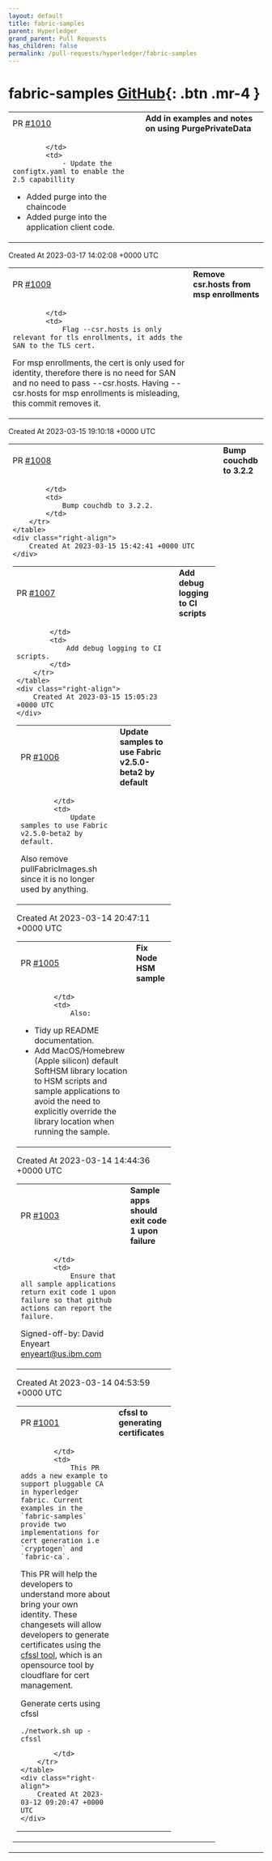 ```yaml
---
layout: default
title: fabric-samples
parent: Hyperledger
grand_parent: Pull Requests
has_children: false
permalink: /pull-requests/hyperledger/fabric-samples
---
```


# fabric-samples <span class="fs-3 right-align">[GitHub](https://github.com/hyperledger/fabric-samples){: .btn .mr-4 }</span>


<div>
    <table>
        <tr>
            <td>
                PR <a href="https://github.com/hyperledger/fabric-samples/pull/1010" class=".btn">#1010</a>
            </td>
            <td>
                <b>
                    Add in examples and notes on using PurgePrivateData
                </b>
            </td>
        </tr>
        <tr>
            <td>
                
            </td>
            <td>
                - Update the configtx.yaml to enable the 2.5 capabillity
- Added purge into the chaincode
- Added purge into the application client code.
            </td>
        </tr>
    </table>
    <div class="right-align">
        Created At 2023-03-17 14:02:08 +0000 UTC
    </div>
</div>

<div>
    <table>
        <tr>
            <td>
                PR <a href="https://github.com/hyperledger/fabric-samples/pull/1009" class=".btn">#1009</a>
            </td>
            <td>
                <b>
                    Remove csr.hosts from msp enrollments
                </b>
            </td>
        </tr>
        <tr>
            <td>
                
            </td>
            <td>
                Flag --csr.hosts is only relevant for tls enrollments, it adds the SAN to the TLS cert.
For msp enrollments, the cert is only used for identity, therefore there is no need for SAN and no need to pass --csr.hosts. 
Having --csr.hosts for msp enrollments is misleading, this commit removes it.
            </td>
        </tr>
    </table>
    <div class="right-align">
        Created At 2023-03-15 19:10:18 +0000 UTC
    </div>
</div>

<div>
    <table>
        <tr>
            <td>
                PR <a href="https://github.com/hyperledger/fabric-samples/pull/1008" class=".btn">#1008</a>
            </td>
            <td>
                <b>
                    Bump couchdb to 3.2.2
                </b>
            </td>
        </tr>
        <tr>
            <td>
                
            </td>
            <td>
                Bump couchdb to 3.2.2.
            </td>
        </tr>
    </table>
    <div class="right-align">
        Created At 2023-03-15 15:42:41 +0000 UTC
    </div>
</div>

<div>
    <table>
        <tr>
            <td>
                PR <a href="https://github.com/hyperledger/fabric-samples/pull/1007" class=".btn">#1007</a>
            </td>
            <td>
                <b>
                    Add debug logging to CI scripts
                </b>
            </td>
        </tr>
        <tr>
            <td>
                
            </td>
            <td>
                Add debug logging to CI scripts.
            </td>
        </tr>
    </table>
    <div class="right-align">
        Created At 2023-03-15 15:05:23 +0000 UTC
    </div>
</div>

<div>
    <table>
        <tr>
            <td>
                PR <a href="https://github.com/hyperledger/fabric-samples/pull/1006" class=".btn">#1006</a>
            </td>
            <td>
                <b>
                    Update samples to use Fabric v2.5.0-beta2 by default
                </b>
            </td>
        </tr>
        <tr>
            <td>
                
            </td>
            <td>
                Update samples to use Fabric v2.5.0-beta2 by default.

Also remove pullFabricImages.sh since it is no longer used by anything.
            </td>
        </tr>
    </table>
    <div class="right-align">
        Created At 2023-03-14 20:47:11 +0000 UTC
    </div>
</div>

<div>
    <table>
        <tr>
            <td>
                PR <a href="https://github.com/hyperledger/fabric-samples/pull/1005" class=".btn">#1005</a>
            </td>
            <td>
                <b>
                    Fix Node HSM sample
                </b>
            </td>
        </tr>
        <tr>
            <td>
                
            </td>
            <td>
                Also:
- Tidy up README documentation.
- Add MacOS/Homebrew (Apple silicon) default SoftHSM library location to HSM scripts and sample applications to avoid the need to explicitly override the library location when running the sample.
            </td>
        </tr>
    </table>
    <div class="right-align">
        Created At 2023-03-14 14:44:36 +0000 UTC
    </div>
</div>

<div>
    <table>
        <tr>
            <td>
                PR <a href="https://github.com/hyperledger/fabric-samples/pull/1003" class=".btn">#1003</a>
            </td>
            <td>
                <b>
                    Sample apps should exit code 1 upon failure
                </b>
            </td>
        </tr>
        <tr>
            <td>
                
            </td>
            <td>
                Ensure that all sample applications return exit code 1 upon failure so that github actions can report the failure.

Signed-off-by: David Enyeart <enyeart@us.ibm.com>
            </td>
        </tr>
    </table>
    <div class="right-align">
        Created At 2023-03-14 04:53:59 +0000 UTC
    </div>
</div>

<div>
    <table>
        <tr>
            <td>
                PR <a href="https://github.com/hyperledger/fabric-samples/pull/1001" class=".btn">#1001</a>
            </td>
            <td>
                <b>
                    cfssl to generating certificates
                </b>
            </td>
        </tr>
        <tr>
            <td>
                
            </td>
            <td>
                This PR adds a new example to support pluggable CA in hyperledger fabric. Current examples in the `fabric-samples` provide two implementations for cert generation i.e `cryptogen` and `fabric-ca`. 

This PR will help the developers to understand more about bring your own identity. These changesets will allow developers to generate certificates using the [cfssl tool](https://github.com/cloudflare/cfssl), which is an opensource tool by cloudflare for cert management.

Generate certs using cfssl
```
./network.sh up -cfssl
```
            </td>
        </tr>
    </table>
    <div class="right-align">
        Created At 2023-03-12 09:20:47 +0000 UTC
    </div>
</div>

